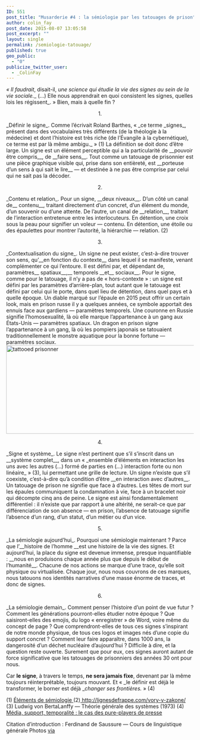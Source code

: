 ```yaml
---
ID: 551
post_title: "Musarderie #4 : la sémiologie par les tatouages de prison"
author: colin_fay
post_date: 2015-08-07 13:05:58
post_excerpt: ""
layout: single
permalink: /semiologie-tatouage/
published: true
geo_public:
  - "0"
publicize_twitter_user:
  - _ColinFay
---
```

_« Il faudrait_, disait-il, _une science qui étudie la vie des signes au sein de la vie sociale.__ (...) Elle nous apprendrait en quoi consistent les signes, quelles lois les régissent_. » Bien, mais à quelle fin ?

<!--more-->
<p style="text-align: center;">1.</p>
<p style="text-align: left;">_Définir le signe_. Comme l’écrivait Roland Barthes, « _ce terme _signes_, présent dans des vocabulaires très différents (de la théologie à la médecine) et dont l’histoire est très riche (de l’Évangile à la cybernétique), ce terme est par là même ambigu._ » (1) La définition se doit donc d’être large. Un signe est un élément perceptible qui a la particularité de __pouvoir être compris__, de __faire sens__. Tout comme un tatouage de prisonnier est une pièce graphique visible qui, prise dans son entièreté, est __porteuse d’un sens à qui sait le lire__ — et destinée à ne pas être comprise par celui qui ne sait pas la décoder.</p>
<p style="text-align: center;">2.</p>
_Contenu et relation_. Pour un signe, __deux niveaux__. D’un côté un canal de__ contenu__, traitant directement d’un concret, d’un élément du monde, d’un souvenir ou d’une attente. De l’autre, un canal de __relation__, traitant de l’interaction entretenue entre les interlocuteurs. En détention, une croix sous la peau pour signifier un voleur — contenu. En détention, une étoile ou des épaulettes pour montrer l’autorité, la hiérarchie — relation. (2)
<p style="text-align: center;">3.</p>
_Contextualisation du signe_. Un signe ne peut exister, c’est-à-dire trouver son sens, qu’__en fonction du contexte__ dans lequel il se manifeste, venant complémenter ce qui l’entoure. Il est défini par, et dépendant de, paramètres__ spatiaux__,__ temporels __et__ sociaux__. Pour le signe, comme pour le tatouage, il n’y a pas de « hors-contexte » : un signe est défini par les paramètres d’arrière-plan, tout autant que le tatouage est défini par celui qui le porte, dans quel lieu de détention, dans quel pays et à quelle époque. Un diable marqué sur l’épaule en 2015 peut offrir un certain look, mais en prison russe il y a quelques années, ce symbole apportait des ennuis face aux gardiens — paramètres temporels. Une couronne en Russie signifie l’homosexualité, là où elle marque l’appartenance à un gang aux États-Unis — paramètres spatiaux. Un dragon en prison signe l’appartenance à un gang, là où les pompiers japonais se tatouaient traditionnellement le monstre aquatique pour la bonne fortune — paramètres sociaux.

<img class="aligncenter size-full wp-image-658" src="http://cf.data-bzh.fr/wp-content/uploads/2015/08/prison-tattoo-2.jpg" alt="tattooed prisonner" width="640" height="238" />
<p style="text-align: center;">4.</p>
_Signe et système_. Le signe n’est pertinent que s’il s’inscrit dans un __système complet__, dans un « _ensemble d’éléments en interaction les uns avec les autres (...) formé de parties en (...) interaction forte ou non linéaire_ » (3), lui permettant une grille de lecture. Un signe n’existe que s’il coexiste, c’est-à-dire qu’à condition d’être __en interaction avec d’autres__. Un tatouage de prison ne signifie que face à d’autres. Les têtes de mort sur les épaules communiquent la condamnation à vie, face à un bracelet noir qui décompte cinq ans de peine. Le signe est ainsi fondamentalement différentiel : il n’existe que par rapport à une altérité, ne serait-ce que par différenciation de son absence — en prison, l’absence de tatouage signifie l’absence d’un rang, d’un statut, d’un métier ou d’un vice.
<p style="text-align: center;">5.</p>
_La sémiologie aujourd’hui_. Pourquoi une sémiologie maintenant ? Parce que l’__histoire de l’homme __est une histoire de la vie des signes. Et aujourd’hui, la place du signe est devenue immense, presque inquantifiable : __nous en produisons chaque année plus que depuis le début de l’humanité__. Chacune de nos actions se marque d’une trace, qu’elle soit physique ou virtualisée. Chaque jour, nous nous couvrons de ces marques, nous tatouons nos identités narratives d’une masse énorme de traces, et donc de signes.
<p style="text-align: center;">6.</p>
_La sémiologie demain_. Comment penser l’histoire d’un point de vue futur ? Comment les générations pourront-elles étudier notre époque ? Que saisiront-elles des emojis, du logo « enregistrer » de Word, voire même du concept de page ? Que comprendront-elles de tous ces signes s’inspirant de notre monde physique, de tous ces logos et images nés d’une copie du support concret ? Comment leur faire apparaître, dans 1000 ans, la dangerosité d’un déchet nucléaire d’aujourd’hui ? Difficile à dire, et la question reste ouverte. Surement que pour eux, ces signes auront autant de force significative que les tatouages de prisonniers des années 30 ont pour nous.

Car __le signe__, à travers le temps, __ne sera jamais fixe__, devenant par là même toujours réinterprétable, toujours mouvant. Et « _le définir est déjà le transformer, le borner est déjà __changer ses frontières._ » (4)

(1) <a href="http://www.persee.fr/web/revues/home/prescript/article/comm_0588-8018_1964_num_4_1_1029" target="_blank">Éléments de sémiologie
</a>(2)<a href="http://www.persee.fr/web/revues/home/prescript/article/comm_0588-8018_1964_num_4_1_1029" target="_blank"> http://lignesdefrappe.com/vory-v-zakone/
</a>(3) Ludwig von BertaLanffy — Théorie générale des systèmes (1973)
(4) <a href="http://dumas.ccsd.cnrs.fr/dumas-01130211/document" target="_blank">Média, support, temporalité : le cas des pure-players de presse</a>

Citation d’introduction : Ferdinand de Saussure — Cours de linguistique générale
Photos <a href="https://www.flickr.com/photos/lt-ru/" target="_blank">via</a>
